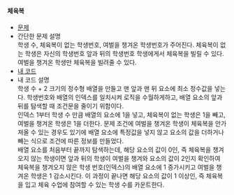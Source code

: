 #### 체육복
* [문제](https://programmers.co.kr/learn/courses/30/lessons/42862)  
* 간단한 문제 설명   
    학생 수, 체육복이 없는 학생번호, 여벌을 챙겨온 학생번호가 주어진다. 체육복이 없는 학생은 자신의 학생번호 앞과 뒤의 학생번호 학생에게서 체육복을 빌릴 수 있다. 여벌을 챙겨온 학생만 체육복을 빌려줄 수 있다.  
* [내 코드](gym_clothes.java)  
* 내 코드 설명  
    학생 수 + 2 크기의 정수형 배열을 만들고 맨 앞과 맨 뒤 요소에 최소 정수값을 넣는다. 학생번호와 배열의 인덱스를 일치시켜 로직을 수월하게하고, 배열 요소의 앞과 뒤를 탐색할 때 조건문을 줄이기 위함이다.  
    인덱스 1부터 학생 수 만큼 배열의 요소에 1을 넣고, 체육복이 없는 학생은 1을 빼고, 여벌을 챙겨온 학생은 1을 더한다. 문제 조건에 여벌을 챙겨온 학생이 체육복을 안가져올 수 있는 경우도 있기에 배열 요소에 특정값을 넣지 않고 요소의 값을 더하거나 빼는 식으로 조건에 따른 정보를 만들었다.  
    배열 요소를 처음부터 끝까지 탐색하는데, 해당 요소의 값이 0인, 즉 체육복을 챙겨오지 않는 학생이면 앞과 뒤의 학생이 여벌을 챙겨와 요소의 값이 2인지 확인하여 체육복을 챙겨오지 않은 학생 번호(인덱스)의 배열 요소에 1 증가시키고 여벌을 챙겨온 학생은 1 감소시킨다. 이 과정이 끝나면 해당 요소의 값이 1 이상인, 즉 체육복을 입고 체육 수업에 참여할 수 있는 학생 수를 카운트한다.   
